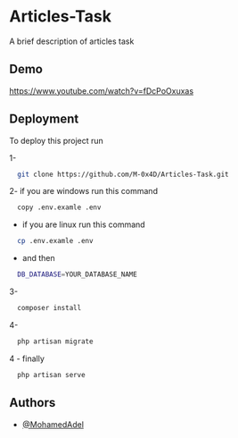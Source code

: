 
# Articles-Task

A brief description of articles task


## Demo


https://www.youtube.com/watch?v=fDcPoOxuxas
## Deployment

To deploy this project run

1- 
```bash
  git clone https://github.com/M-0x4D/Articles-Task.git
```
2- if you are windows run this command

```bash
  copy .env.examle .env
```
- if you are linux run this command

```bash
  cp .env.examle .env
```

- and then 

```bash
  DB_DATABASE=YOUR_DATABASE_NAME

```

3-

```bash
  composer install
```

4- 

```bash
  php artisan migrate
```

4 - finally

```bash
  php artisan serve
```
## Authors

- [@MohamedAdel](https://www.github.com/m-0x4d)

